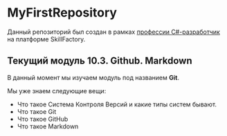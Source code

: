 # MyFirstRepository

Данный репозиторий был создан в рамках [профессии C#-разработчик](https://skillfactory.ru/csharp) на платформе SkillFactory.

## Текущий модуль 10.3. Github. Markdown
В данный момент мы изучаем модуль под названием **Git**.

Мы уже знаем следующие вещи:
* Что такое Система Контроля Версий и какие типы систем бывают.
* Что такое Git
* Что такое GitHub
* Что такое Markdown
